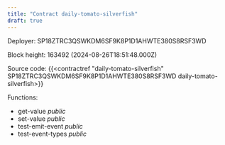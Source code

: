 ```yaml
---
title: "Contract daily-tomato-silverfish"
draft: true
---
```

Deployer: SP18ZTRC3QSWKDM6SF9K8P1D1AHWTE380S8RSF3WD


 



Block height: 163492 (2024-08-26T18:51:48.000Z)

Source code: {{<contractref "daily-tomato-silverfish" SP18ZTRC3QSWKDM6SF9K8P1D1AHWTE380S8RSF3WD daily-tomato-silverfish>}}

Functions:

* get-value _public_
* set-value _public_
* test-emit-event _public_
* test-event-types _public_
